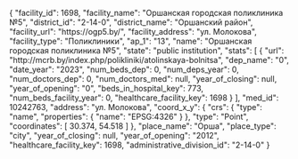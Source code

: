 {
    "facility_id": 1698,
    "facility_name": "Оршанская городская поликлиника №5",
    "district_id": "2-14-0",
    "district_name": "Оршанский район",
    "facility_url": "https:\/\/ogp5.by\/",
    "facility_address": "ул. Молокова",
    "facility_type": "Поликлиники",
    "ap_1": "13",
    "name": "Оршанская городская поликлиника №5",
    "state": "public institution",
    "stats": [
        {
            "url": "http:\/\/mcrb.by\/index.php\/polikliniki\/atolinskaya-bolnitsa",
            "dep_name": "0",
            "date_year": "2023",
            "num_beds_dep": 0,
            "num_deps_year": 0,
            "num_doctors_dep": 0,
            "num_doctors_med": null,
            "year_of_closing": null,
            "year_of_opening": "0",
            "beds_in_hospital_key": 773,
            "num_beds_facility_year": 0,
            "healthcare_facility_key": 1698
        }
    ],
    "med_id": 10242763,
    "address": "ул. Молокова",
    "coord_x_y": {
        "crs": {
            "type": "name",
            "properties": {
                "name": "EPSG:4326"
            }
        },
        "type": "Point",
        "coordinates": [
            30.374,
            54.518
        ]
    },
    "place_name": "Орша",
    "place_type": "city",
    "year_of_closing": null,
    "year_of_opening": "2012",
    "healthcare_facility_key": 1698,
    "administrative_division_id": "2-14-0"
}